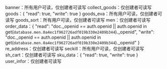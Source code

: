 banner：所有用户可读，仅创建者可读写
collect_goods：仅创建者可读写
goods：{
  "read": true,
  "write": true
}
goods_eva：所有用户可读，仅创建者可读写
goods_sort：所有用户可读，仅创建者可读写
men：仅创建者可读写
order_data：{
  "read": "doc._openid == auth.openid || auth.openid in get(`database.men.0a4ec1f962726adf019b330e2409b344`)._openid",
  "write": "doc._openid == auth.openid || auth.openid in get(`database.men.0a4ec1f962726adf019b330e2409b344`)._openid"
}
re_address：仅创建者可读写
seckill：所有用户可读，仅创建者可读写
sh_cart：仅创建者可读写
sku_data：{
  "read": true,
  "write": true
}
user_infor：仅创建者可读写